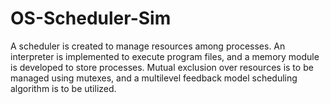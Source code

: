 # OS-Scheduler-Sim
A scheduler is created to manage resources among processes. An interpreter is implemented to execute program files, and a memory module is developed to store processes. Mutual exclusion over resources is to be managed using mutexes, and a multilevel feedback model scheduling algorithm is to be utilized.

